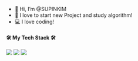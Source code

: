 - 👋  Hi, I’m @SUPINKIM
- 👀  I love to start new Project and study algorithm!
- 💻  I love coding!
 

#### 🛠  My Tech Stack 🛠

<img src="https://img.shields.io/badge/Javascript-ff867c?style=flat-square&logo=JavaScript&logoColor=white"/>  <img src="https://img.shields.io/badge/CSS-90caf9?style=flat-square&logo=CSS3&logoColor=white"/>  <img src="https://img.shields.io/badge/Vue.js-81c784?style=flat-square&logo=Vue.js&logoColor=white"/>



<!---
SUPINKIM/SUPINKIM is a ✨ special ✨ repository because its `README.md` (this file) appears on your GitHub profile.
You can click the Preview link to take a look at your changes.
--->
